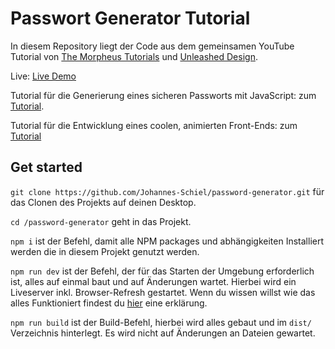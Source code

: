 # Passwort Generator Tutorial

In diesem Repository liegt der Code aus dem gemeinsamen YouTube Tutorial von [The Morpheus Tutorials](https://www.youtube.com/user/TheMorpheus407) und [Unleashed Design](https://www.youtube.com/c/UnleashedDesign).

Live: [Live Demo](https://johannes-schiel.github.io/password-generator/)

Tutorial für die Generierung eines sicheren Passworts mit JavaScript: zum [Tutorial]().

Tutorial für die Entwicklung eines coolen, animierten Front-Ends: zum [Tutorial]()

## Get started

`git clone https://github.com/Johannes-Schiel/password-generator.git` für das Clonen des Projekts auf deinen Desktop.

`cd /password-generator` geht in das Projekt.

`npm i` ist der Befehl, damit alle NPM packages und abhängigkeiten Installiert werden die in diesem Projekt genutzt werden.

`npm run dev` ist der Befehl, der für das Starten der Umgebung erforderlich ist, alles auf einmal baut und auf Änderungen wartet. Hierbei wird ein Liveserver inkl. Browser-Refresh gestartet. Wenn du wissen willst wie das alles Funktioniert findest du [hier](https://github.com/Johannes-Schiel/ud-basic-webdev-setup) eine erklärung.

`npm run build` ist der Build-Befehl, hierbei wird alles gebaut und im `dist/` Verzeichnis hinterlegt. Es wird nicht auf Änderungen an Dateien gewartet.
